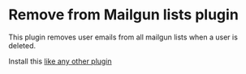 # Remove from Mailgun lists plugin

This plugin removes user emails from all mailgun lists when a user is deleted.

Install this [like any other plugin](https://meta.discourse.org/t/install-plugins-in-discourse/19157)

